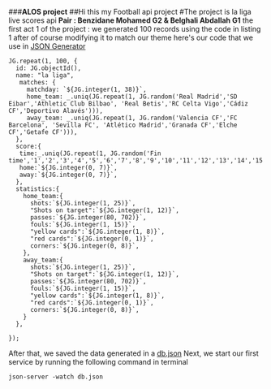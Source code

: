 ###**ALOS project**
##Hi this my Football api project
#The project is la liga live scores api
**Pair : Benzidane Mohamed G2 & Belghali Abdallah G1**
the first act 1 of the project :
we generated 100 records using the code in listing 1 after of course modifying it to match our theme
here's our code that we use in [JSON Generator](https://next.json-generator.com/)
```
JG.repeat(1, 100, {
  id: JG.objectId(),
  name: "la liga",
   matches: {
     matchday: `${JG.integer(1, 38)}`,
     home_team: _.uniq(JG.repeat(1, JG.random('Real Madrid','SD Eibar','Athletic Club Bilbao', 'Real Betis','RC Celta Vigo','Cádiz CF','Deportivo Alavés'))),
     away_team: _.uniq(JG.repeat(1, JG.random('Valencia CF','FC Barcelona', 'Sevilla FC', 'Atlético Madrid','Granada CF','Elche CF','Getafe CF'))),
  },
  score:{
   time:_.uniq(JG.repeat(1, JG.random('Fin time','1','2','3','4','5','6','7','8','9','10','11','12','13','14','15','16','17','18','19','20','21','22','23','24','25','26','27','28','29','30','31','32','33','34','35','36','37','38','39','40','41','42','43','44','45','45+1','45+2','45+3','46','47','48','49','50','51','52','53','54','55','56','57','58','59','60','61','62','63','64','65','66','67','68','69','70','71','72','73','74','75','76','77','78','79','80','81','82','83','84','85','86','87','88','89','90','90+1','90+2','90+3','90+4','90+5'))),
   home:`${JG.integer(0, 7)}`,
   away:`${JG.integer(0, 7)}`,
  },
  statistics:{
    home_team:{
      shots:`${JG.integer(1, 25)}`,
      "Shots on target":`${JG.integer(1, 12)}`,
      passes:`${JG.integer(80, 702)}`,
      fouls:`${JG.integer(1, 15)}`,
      "yellow cards":`${JG.integer(1, 8)}`,
      "red cards":`${JG.integer(0, 1)}`,
      corners:`${JG.integer(0, 8)}`,
    },
    away_team:{
      shots:`${JG.integer(1, 25)}`,
      "Shots on target":`${JG.integer(1, 12)}`,
      passes:`${JG.integer(80, 702)}`,
      fouls:`${JG.integer(1, 15)}`,
      "yellow cards":`${JG.integer(1, 8)}`,
      "red cards":`${JG.integer(0, 1)}`,
      corners:`${JG.integer(0, 8)}`,
    }
  },

});
```
After that, we saved the data generated in a [db.json](https://github.com/LogariusIV/Alos_act1/blob/main/db.json)
Next, we start our first service by running the following command in terminal
```
json-server -watch db.json
```
